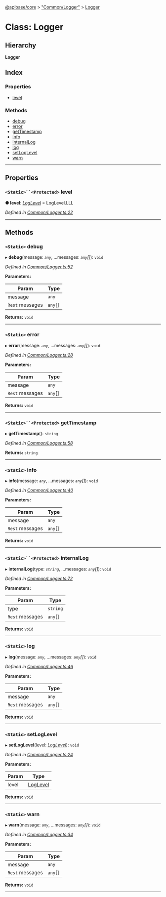 [@apibase/core](../README.md) > ["Common/Logger"](../modules/_common_logger_.md) > [Logger](../classes/_common_logger_.logger.md)

# Class: Logger

## Hierarchy

**Logger**

## Index

### Properties

* [level](_common_logger_.logger.md#level)

### Methods

* [debug](_common_logger_.logger.md#debug)
* [error](_common_logger_.logger.md#error)
* [getTimestamp](_common_logger_.logger.md#gettimestamp)
* [info](_common_logger_.logger.md#info)
* [internalLog](_common_logger_.logger.md#internallog)
* [log](_common_logger_.logger.md#log)
* [setLogLevel](_common_logger_.logger.md#setloglevel)
* [warn](_common_logger_.logger.md#warn)

---

## Properties

<a id="level"></a>

### `<Static>``<Protected>` level

**● level**: *[LogLevel](../enums/_common_logger_.loglevel.md)* =  LogLevel.LLL

*Defined in [Common/Logger.ts:22](https://github.com/chapterjason/APIBase/blob/f597d69/packages/core/src/Common/Logger.ts#L22)*

___

## Methods

<a id="debug"></a>

### `<Static>` debug

▸ **debug**(message: *`any`*, ...messages: *`any`[]*): `void`

*Defined in [Common/Logger.ts:52](https://github.com/chapterjason/APIBase/blob/f597d69/packages/core/src/Common/Logger.ts#L52)*

**Parameters:**

| Param | Type |
| ------ | ------ |
| message | `any` |
| `Rest` messages | `any`[] |

**Returns:** `void`

___
<a id="error"></a>

### `<Static>` error

▸ **error**(message: *`any`*, ...messages: *`any`[]*): `void`

*Defined in [Common/Logger.ts:28](https://github.com/chapterjason/APIBase/blob/f597d69/packages/core/src/Common/Logger.ts#L28)*

**Parameters:**

| Param | Type |
| ------ | ------ |
| message | `any` |
| `Rest` messages | `any`[] |

**Returns:** `void`

___
<a id="gettimestamp"></a>

### `<Static>``<Protected>` getTimestamp

▸ **getTimestamp**(): `string`

*Defined in [Common/Logger.ts:58](https://github.com/chapterjason/APIBase/blob/f597d69/packages/core/src/Common/Logger.ts#L58)*

**Returns:** `string`

___
<a id="info"></a>

### `<Static>` info

▸ **info**(message: *`any`*, ...messages: *`any`[]*): `void`

*Defined in [Common/Logger.ts:40](https://github.com/chapterjason/APIBase/blob/f597d69/packages/core/src/Common/Logger.ts#L40)*

**Parameters:**

| Param | Type |
| ------ | ------ |
| message | `any` |
| `Rest` messages | `any`[] |

**Returns:** `void`

___
<a id="internallog"></a>

### `<Static>``<Protected>` internalLog

▸ **internalLog**(type: *`string`*, ...messages: *`any`[]*): `void`

*Defined in [Common/Logger.ts:72](https://github.com/chapterjason/APIBase/blob/f597d69/packages/core/src/Common/Logger.ts#L72)*

**Parameters:**

| Param | Type |
| ------ | ------ |
| type | `string` |
| `Rest` messages | `any`[] |

**Returns:** `void`

___
<a id="log"></a>

### `<Static>` log

▸ **log**(message: *`any`*, ...messages: *`any`[]*): `void`

*Defined in [Common/Logger.ts:46](https://github.com/chapterjason/APIBase/blob/f597d69/packages/core/src/Common/Logger.ts#L46)*

**Parameters:**

| Param | Type |
| ------ | ------ |
| message | `any` |
| `Rest` messages | `any`[] |

**Returns:** `void`

___
<a id="setloglevel"></a>

### `<Static>` setLogLevel

▸ **setLogLevel**(level: *[LogLevel](../enums/_common_logger_.loglevel.md)*): `void`

*Defined in [Common/Logger.ts:24](https://github.com/chapterjason/APIBase/blob/f597d69/packages/core/src/Common/Logger.ts#L24)*

**Parameters:**

| Param | Type |
| ------ | ------ |
| level | [LogLevel](../enums/_common_logger_.loglevel.md) |

**Returns:** `void`

___
<a id="warn"></a>

### `<Static>` warn

▸ **warn**(message: *`any`*, ...messages: *`any`[]*): `void`

*Defined in [Common/Logger.ts:34](https://github.com/chapterjason/APIBase/blob/f597d69/packages/core/src/Common/Logger.ts#L34)*

**Parameters:**

| Param | Type |
| ------ | ------ |
| message | `any` |
| `Rest` messages | `any`[] |

**Returns:** `void`

___

